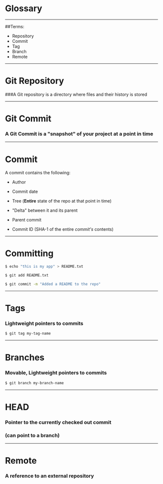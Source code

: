 # Glossary

---

##Terms:

- Repository
- Commit
- Tag
- Branch
- Remote

---

# Git Repository

###A Git repository is a directory where files and their history is stored

---


# Git Commit

### A Git Commit is a "snapshot" of your project at a point in time

---

# Commit

A commit contains the following:


- Author

- Commit date

- Tree (**Entire** state of the repo at that point in time)
 
- "Delta" between it and its parent

- Parent commit

- Commit ID (SHA-1 of the entire *commit's* contents)

---

# Committing

```bash
$ echo "this is my app" > README.txt

$ git add README.txt

$ git commit -m "Added a README to the repo"

```

---

# Tags

### Lightweight pointers to commits

```bash
$ git tag my-tag-name
```

---

# Branches

### Movable, Lightweight pointers to commits

```bash
$ git branch my-branch-name
```

---

# HEAD

### Pointer to the currently checked out commit
### (can point to a branch)

---

# Remote

### A reference to an external repository



